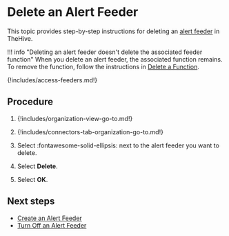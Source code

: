 # Delete an Alert Feeder

<!-- md:version 5.5 --> <!-- md:license Platinum -->

This topic provides step-by-step instructions for deleting an [alert feeder](about-feeders.md) in TheHive.

!!! info "Deleting an alert feeder doesn't delete the associated feeder function"
    When you delete an alert feeder, the associated function remains. To remove the function, follow the instructions in [Delete a Function](../manage-functions/delete-a-function.md).

{!includes/access-feeders.md!}

<h2>Procedure</h2>

1. {!includes/organization-view-go-to.md!}

2. {!includes/connectors-tab-organization-go-to.md!}

3. Select :fontawesome-solid-ellipsis: next to the alert feeder you want to delete.

4. Select **Delete**.

5. Select **OK**.

<h2>Next steps</h2>

* [Create an Alert Feeder](create-a-feeder.md)
* [Turn Off an Alert Feeder](turn-off-a-feeder.md)